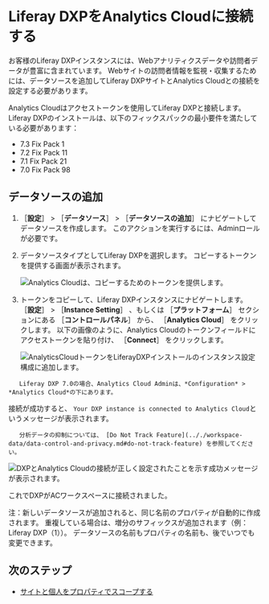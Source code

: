 # Liferay DXPをAnalytics Cloudに接続する

お客様のLiferay DXPインスタンスには、Webアナリティクスデータや訪問者データが豊富に含まれています。 Webサイトの訪問者情報を監視・収集するためには、データソースを追加してLiferay DXPサイトとAnalytics Cloudとの接続を設定する必要があります。

Analytics Cloudはアクセストークンを使用してLiferay DXPと接続します。 Liferay DXPのインストールは、以下のフィックスパックの最小要件を満たしている必要があります：

* 7.3 Fix Pack 1
* 7.2 Fix Pack 11
* 7.1 Fix Pack 21
* 7.0 Fix Pack 98

<a name="adding-a-data-source" />

## データソースの追加

1. ［**設定**］ > ［**データソース**］ > ［**データソースの追加**］ にナビゲートしてデータソースを作成します。 このアクションを実行するには、Adminロールが必要です。

1. データソースタイプとしてLiferay DXPを選択します。 コピーするトークンを提供する画面が表示されます。

      ![Analytics Cloudは、コピーするためのトークンを提供します。](connecting-liferay-dxp-to-analytics-cloud/images/02.png)

1. トークンをコピーして、Liferay DXPインスタンスにナビゲートします。 ［**設定**］ > ［**Instance Setting**］ 、もしくは ［**プラットフォーム**］ セクションにある ［**コントロールパネル**］ から、 ［**Analytics Cloud**］ をクリックします。 以下の画像のように、Analytics Cloudのトークンフィールドにアクセストークンを貼り付け、 ［**Connect**］ をクリックします。

      ![AnalyticsCloudトークンをLiferayDXPインストールのインスタンス設定構成に追加します。](connecting-liferay-dxp-to-analytics-cloud/images/03.png)

```{note}
   Liferay DXP 7.0の場合、Analytics Cloud Adminは、*Configuration* > *Analytics Cloud*の下にあります。
```

接続が成功すると、 `Your DXP instance is connected to Analytics Cloud`というメッセージが表示されます。

```{note}
   分析データの抑制については、 [Do Not Track Feature](.././workspace-data/data-control-and-privacy.md#do-not-track-feature) を参照してください。
```

![DXPとAnalytics Cloudの接続が正しく設定されたことを示す成功メッセージが表示されます。](connecting-liferay-dxp-to-analytics-cloud/images/04.png)

これでDXPがACワークスペースに接続されました。

注：新しいデータソースが追加されると、同じ名前のプロパティが自動的に作成されます。 重複している場合は、増分のサフィックスが追加されます（例：Liferay DXP（1））。 データソースの名前もプロパティの名前も、後でいつでも変更できます。

<a name="next-steps" />

## 次のステップ

* [サイトと個人をプロパティでスコープする](./scoping-sites-and-individuals-using-properties.md)
